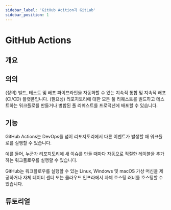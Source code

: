 ```yaml
---
sidebar_label: 'GitHub Acition과 GitLab'
sidebar_position: 1
---
```


# GitHub Actions

## 개요

## 의의
(정의) 빌드, 테스트 및 배포 파이프라인을 자동화할 수 있는 지속적 통합 및 지속적 배포(CI/CD) 플랫폼입니다.
(필요성) 리포지토리에 대한 모든 풀 리퀘스트를 빌드하고 테스트하는 워크플로를 만들거나 병합된 풀 리퀘스트를 프로덕션에 배포할 수 있습니다.

## 기능
GitHub Actions는 DevOps를 넘어 리포지토리에서 다른 이벤트가 발생할 때 워크플로를 실행할 수 있습니다. 

예를 들어, 누군가 리포지토리에 새 이슈를 만들 때마다 자동으로 적절한 레이블을 추가하는 워크플로우를 실행할 수 있습니다.

GitHub는 워크플로우를 실행할 수 있는 Linux, Windows 및 macOS 가상 머신을 제공하거나 자체 데이터 센터 또는 클라우드 인프라에서 자체 호스팅 러너를 호스팅할 수 있습니다.

## 튜토리얼